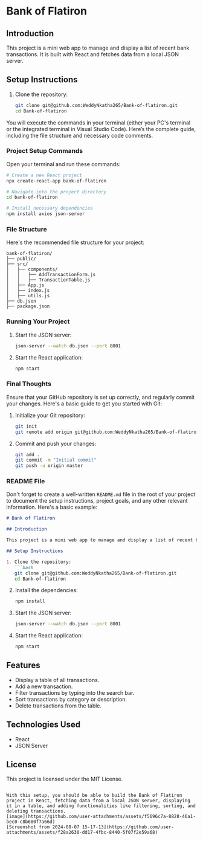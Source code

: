 # Bank of Flatiron

## Introduction

This project is a mini web app to manage and display a list of recent bank transactions. It is built with React and fetches data from a local JSON server.

## Setup Instructions

1. Clone the repository:
   ```bash
   git clone git@github.com:WeddyNkatha265/Bank-of-flatiron.git
   cd Bank-of-flatiron
You will execute the commands in your terminal (either your PC's terminal or the integrated terminal in Visual Studio Code). Here’s the complete guide, including the file structure and necessary code comments.

### Project Setup Commands

Open your terminal and run these commands:

```bash
# Create a new React project
npx create-react-app bank-of-flatiron

# Navigate into the project directory
cd bank-of-flatiron

# Install necessary dependencies
npm install axios json-server
```

### File Structure

Here's the recommended file structure for your project:

```
bank-of-flatiron/
├── public/
├── src/
│   ├── components/
│   │   ├── AddTransactionForm.js
│   │   ├── TransactionTable.js
│   ├── App.js
│   ├── index.js
│   ├── utils.js
├── db.json
├── package.json
```



### Running Your Project

1. Start the JSON server:
   ```bash
   json-server --watch db.json --port 8001
   ```

2. Start the React application:
   ```bash
   npm start
   ```

### Final Thoughts

Ensure that your GitHub repository is set up correctly, and regularly commit your changes. Here's a basic guide to get you started with Git:

1. Initialize your Git repository:
   ```bash
   git init
   git remote add origin git@github.com:WeddyNkatha265/Bank-of-flatiron.git
   ```

2. Commit and push your changes:
   ```bash
   git add .
   git commit -m "Initial commit"
   git push -u origin master
   ```

### README File

Don't forget to create a well-written `README.md` file in the root of your project to document the setup instructions, project goals, and any other relevant information. Here's a basic example:

```markdown
# Bank of Flatiron

## Introduction

This project is a mini web app to manage and display a list of recent bank transactions. It is built with React and fetches data from a local JSON server.

## Setup Instructions

1. Clone the repository:
   ```bash
   git clone git@github.com:WeddyNkatha265/Bank-of-flatiron.git
   cd Bank-of-flatiron
   ```

2. Install the dependencies:
   ```bash
   npm install
   ```

3. Start the JSON server:
   ```bash
   json-server --watch db.json --port 8001
   ```

4. Start the React application:
   ```bash
   npm start
   ```

## Features

- Display a table of all transactions.
- Add a new transaction.
- Filter transactions by typing into the search bar.
- Sort transactions by category or description.
- Delete transactions from the table.

## Technologies Used

- React
- JSON Server

## License

This project is licensed under the MIT License.
```

With this setup, you should be able to build the Bank of Flatiron project in React, fetching data from a local JSON server, displaying it in a table, and adding functionalities like filtering, sorting, and deleting transactions.
[image](https://github.com/user-attachments/assets/f5696c7a-8828-46a1-bec0-c8b680f7a66d)
[Screenshot from 2024-08-07 15-17-13](https://github.com/user-attachments/assets/f28a2630-dd17-4fbc-8440-5f07f2e59a68)
